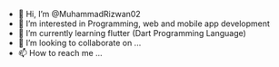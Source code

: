 - 👋 Hi, I’m @MuhammadRizwan02
- 👀 I’m interested in Programming, web and mobile app development
- 🌱 I’m currently learning flutter (Dart Programming Language)
- 💞️ I’m looking to collaborate on ...
- 📫 How to reach me ...

<!---
Hey Guys 👋, I'm Muhammad Rizwan, An Graduate Software Engineering student and Mobile App Developer, Skills and expertise in Python, 
Data Science and Flutter 💫
--->
